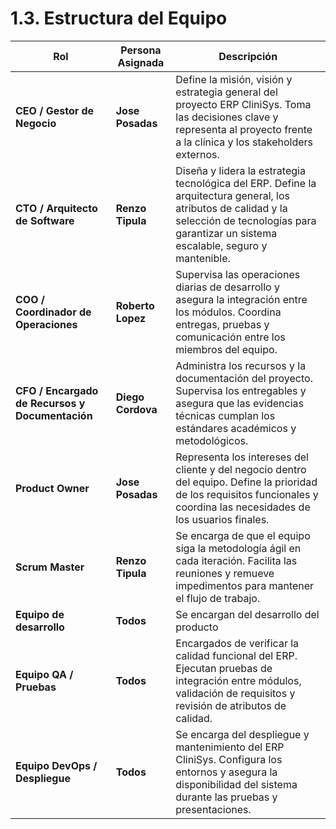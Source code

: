 # 1.3. Estructura del Equipo

| Rol | Persona Asignada | Descripción |
|------|------------------|--------------|
| **CEO / Gestor de Negocio** | **Jose Posadas** | Define la misión, visión y estrategia general del proyecto ERP CliniSys. Toma las decisiones clave y representa al proyecto frente a la clínica y los stakeholders externos. |
| **CTO / Arquitecto de Software** | **Renzo Tipula** | Diseña y lidera la estrategia tecnológica del ERP. Define la arquitectura general, los atributos de calidad y la selección de tecnologías para garantizar un sistema escalable, seguro y mantenible. |
| **COO / Coordinador de Operaciones** | **Roberto Lopez** | Supervisa las operaciones diarias de desarrollo y asegura la integración entre los módulos. Coordina entregas, pruebas y comunicación entre los miembros del equipo. |
| **CFO / Encargado de Recursos y Documentación** | **Diego Cordova** | Administra los recursos y la documentación del proyecto. Supervisa los entregables y asegura que las evidencias técnicas cumplan los estándares académicos y metodológicos. |
| **Product Owner** | **Jose Posadas** | Representa los intereses del cliente y del negocio dentro del equipo. Define la prioridad de los requisitos funcionales y coordina las necesidades de los usuarios finales. |
| **Scrum Master** | **Renzo Tipula** | Se encarga de que el equipo siga la metodología ágil en cada iteración. Facilita las reuniones y remueve impedimentos para mantener el flujo de trabajo. |
| **Equipo de desarrollo** | **Todos** | Se encargan del desarrollo del producto |
| **Equipo QA / Pruebas** | **Todos** | Encargados de verificar la calidad funcional del ERP. Ejecutan pruebas de integración entre módulos, validación de requisitos y revisión de atributos de calidad. |
| **Equipo DevOps / Despliegue** | **Todos** | Se encarga del despliegue y mantenimiento del ERP CliniSys. Configura los entornos y asegura la disponibilidad del sistema durante las pruebas y presentaciones. |
